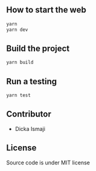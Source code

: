 


## How to start the web

```bash
yarn
yarn dev
```

## Build the project

```bash
yarn build
```

## Run a testing

```bash
yarn test
```

## Contributor
- Dicka Ismaji

## License

Source code is under MIT license
